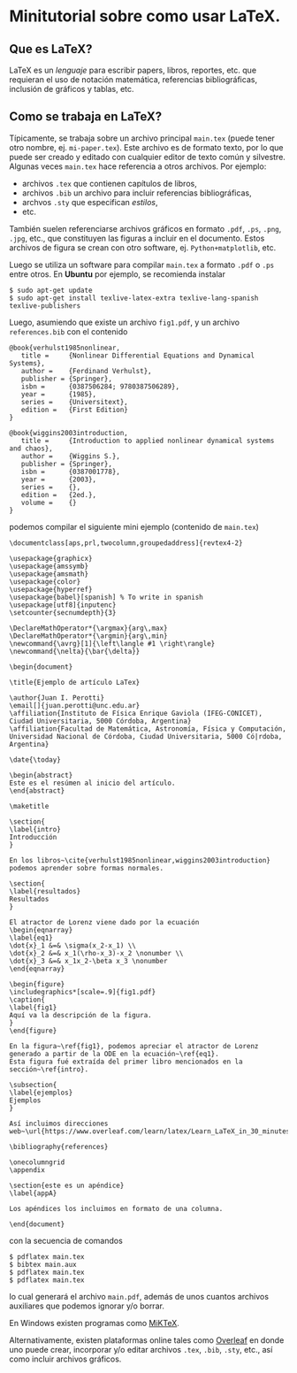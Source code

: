 # Minitutorial sobre como usar LaTeX.

## Que es LaTeX? ##

LaTeX es un *lenguaje* para escribir papers, libros, reportes, etc. que requieran el uso de notación matemática, referencias bibliográficas, inclusión de gráficos y tablas, etc.

## Como se trabaja en LaTeX? ##

Típicamente, se trabaja sobre un archivo principal `main.tex` (puede tener otro nombre, ej. `mi-paper.tex`).
Este archivo es de formato texto, por lo que puede ser creado y editado con  cualquier editor de texto común y silvestre. 
Algunas veces `main.tex` hace referencia a otros archivos. 
Por ejemplo:

* archivos `.tex` que contienen capítulos de libros,
* archivos `.bib` un archivo para incluir referencias bibliográficas,
* archvos `.sty` que especifican *estilos*,
* etc.

También suelen referenciarse archivos gráficos en formato `.pdf`, `.ps`, `.png`, `.jpg`, etc., que constituyen las figuras a incluir en el documento.
Estos archivos de figura se crean con otro software, ej. `Python+matplotlib`, etc.

Luego se utiliza un software para compilar `main.tex` a formato `.pdf` o `.ps` entre otros.
En **Ubuntu** por ejemplo, se recomienda instalar

    $ sudo apt-get update
    $ sudo apt-get install texlive-latex-extra texlive-lang-spanish texlive-publishers
    
Luego, asumiendo que existe un archivo `fig1.pdf`, y un archivo `references.bib` con el contenido

    @book{verhulst1985nonlinear,
       title =     {Nonlinear Differential Equations and Dynamical Systems},
       author =    {Ferdinand Verhulst},
       publisher = {Springer},
       isbn =      {0387506284; 9780387506289},
       year =      {1985},
       series =    {Universitext},
       edition =   {First Edition}
    }

    @book{wiggins2003introduction,
       title =     {Introduction to applied nonlinear dynamical systems and chaos},
       author =    {Wiggins S.},
       publisher = {Springer},
       isbn =      {0387001778},
       year =      {2003},
       series =    {},
       edition =   {2ed.},
       volume =    {}
    }

podemos compilar el siguiente mini ejemplo (contenido de `main.tex`)

    \documentclass[aps,prl,twocolumn,groupedaddress]{revtex4-2}

    \usepackage{graphicx}
    \usepackage{amssymb}
    \usepackage{amsmath}
    \usepackage{color}
    \usepackage{hyperref}
    \usepackage{babel}[spanish] % To write in spanish
    \usepackage[utf8]{inputenc}
    \setcounter{secnumdepth}{3}

    \DeclareMathOperator*{\argmax}{arg\,max}
    \DeclareMathOperator*{\argmin}{arg\,min}
    \newcommand{\avrg}[1]{\left\langle #1 \right\rangle}
    \newcommand{\nelta}{\bar{\delta}}

    \begin{document}

    \title{Ejemplo de artículo LaTex}

    \author{Juan I. Perotti}
    \email[]{juan.perotti@unc.edu.ar}
    \affiliation{Instituto de Física Enrique Gaviola (IFEG-CONICET), Ciudad Universitaria, 5000 Córdoba, Argentina}
    \affiliation{Facultad de Matemática, Astronomía, Física y Computación, Universidad Nacional de Córdoba, Ciudad Universitaria, 5000 Có|rdoba, Argentina}

    \date{\today}

    \begin{abstract}
    Este es el resúmen al inicio del artículo.
    \end{abstract}

    \maketitle

    \section{
    \label{intro}
    Introducción
    }

    En los libros~\cite{verhulst1985nonlinear,wiggins2003introduction} podemos aprender sobre formas normales.

    \section{
    \label{resultados}
    Resultados
    }

    El atractor de Lorenz viene dado por la ecuación
    \begin{eqnarray}
    \label{eq1}
    \dot{x}_1 &=& \sigma(x_2-x_1) \\
    \dot{x}_2 &=& x_1(\rho-x_3)-x_2 \nonumber \\
    \dot{x}_3 &=& x_1x_2-\beta x_3 \nonumber
    \end{eqnarray}

    \begin{figure}
    \includegraphics*[scale=.9]{fig1.pdf}
    \caption{
    \label{fig1}
    Aquí va la descripción de la figura.
    }
    \end{figure}

    En la figura~\ref{fig1}, podemos apreciar el atractor de Lorenz generado a partir de la ODE en la ecuación~\ref{eq1}.
    Esta figura fué extraída del primer libro mencionados en la sección~\ref{intro}.

    \subsection{
    \label{ejemplos}
    Ejemplos
    }

    Así incluimos direcciones web~\url{https://www.overleaf.com/learn/latex/Learn_LaTeX_in_30_minutes}.

    \bibliography{references}

    \onecolumngrid
    \appendix

    \section{este es un apéndice}
    \label{appA}

    Los apéndices los incluimos en formato de una columna.

    \end{document}
    
con la secuencia de comandos

    $ pdflatex main.tex
    $ bibtex main.aux
    $ pdflatex main.tex
    $ pdflatex main.tex
    
lo cual generará el archivo `main.pdf`, además de unos cuantos archivos auxiliares que podemos ignorar y/o borrar.

En Windows existen programas como [MiKTeX](https://miktex.org/download).

Alternativamente, existen plataformas online tales como [Overleaf](https://www.overleaf.com/learn/latex/Learn_LaTeX_in_30_minutes) en donde uno puede crear, incorporar y/o editar archivos `.tex`, `.bib`, `.sty`, etc., así como incluir archivos gráficos.
